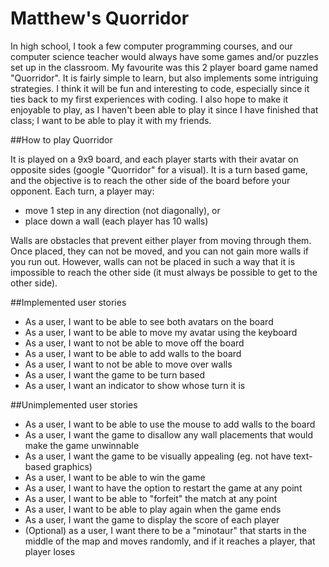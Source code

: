 # Matthew's Quorridor

In high school, I took a few computer programming courses, and our computer science teacher would always have some games
and/or puzzles set up in the classroom. My favourite was this 2 player board game named "Quorridor". It is fairly
simple to learn, but also implements some intriguing strategies. I think it will be fun and interesting to code,
especially since it ties back to my first experiences with coding. I also hope to make it enjoyable to play, as
I haven't been able to play it since I have finished that class; I want to be able to play it with my friends.
 

##How to play Quorridor

It is played on a 9x9 board, and each player starts with their avatar on opposite sides (google "Quorridor" for
a visual). It is a turn based game, and the objective is to reach the other side of the board before your opponent.
Each turn, a player may:
- move 1 step in any direction (not diagonally), or
- place down a wall (each player has 10 walls)

Walls are obstacles that prevent either player from moving through them. Once placed, they can not be moved, and
you can not gain more walls if you run out. However, walls can not be placed in such a way that it is impossible to
reach the other side (it must always be possible to get to the other side).

##Implemented user stories
- As a user, I want to be able to see both avatars on the board
- As a user, I want to be able to move my avatar using the keyboard
- As a user, I want to not be able to move off the board
- As a user, I want to be able to add walls to the board
- As a user, I want to not be able to move over walls
- As a user, I want the game to be turn based
- As a user, I want an indicator to show whose turn it is

##Unimplemented user stories
- As a user, I want to be able to use the mouse to add walls to the board
- As a user, I want the game to disallow any wall placements that would make the game unwinnable
- As a user, I want the game to be visually appealing (eg. not have text-based graphics)
- As a user, I want to be able to win the game
- As a user, I want to have the option to restart the game at any point
- As a user, I want to be able to "forfeit" the match at any point
- As a user, I want to be able to play again when the game ends
- As a user, I want the game to display the score of each player
- (Optional) as a user, I want there to be a "minotaur" that starts in the middle of the map and moves randomly, and
if it reaches a player, that player loses